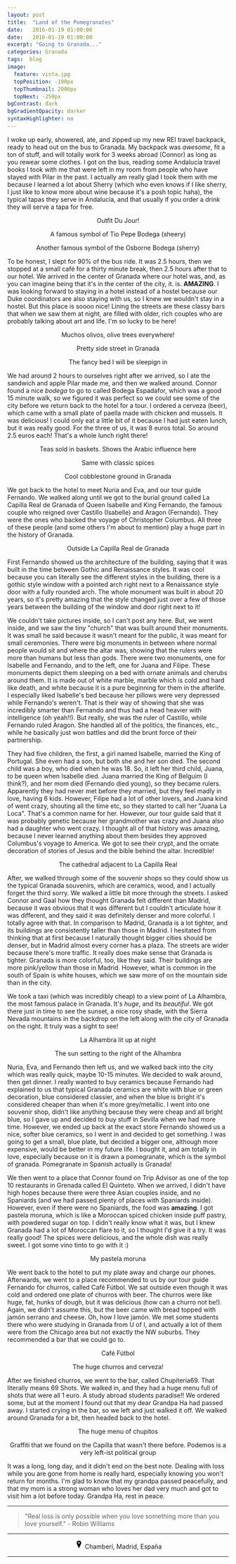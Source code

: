 ```yaml
---
layout: post
title:  "Land of the Pomegranates"
date:   2016-01-19 01:00:00
date:   2016-01-19 01:00:00
excerpt: "Going to Granada..."
categories: Granada
tags:  blog
image:
  feature: vista.jpg
  topPosition: -100px
  topThumbnail: 2000px
  topNext: -250px
bgContrast: dark
bgGradientOpacity: darker
syntaxHighlighter: no
---
```


I woke up early, showered, ate, and zipped up my new REI travel backpack, ready to head out on the bus to Granada. My backpack was *awesome*, fit a ton of stuff, and will totally work for 3 weeks abroad (Connor) as long as you rewear some clothes. I got on the bus, reading some Andalucía travel books I took with me that were left in my room from people who have stayed with Pilar in the past. I actually am really glad I took them with me because I learned a lot about Sherry (which who even knows if I like sherry, I just like to know more about wine because it's a posh topic haha), the typical tapas they serve in Andalucía, and that usually if you order a drink they will serve a tapa for free.

<div class="img img--fullContainer img--14xLeading" style="background-image: url({{ site.baseurl_posts_img }}spain/homeofthepomegranates/outfit.jpg);"></div>
<center><p style="font-size: 14px;">Outfit Du Jour!</p></center>

<div class="img img--fullContainer img--14xLeading" style="background-image: url({{ site.baseurl_posts_img }}spain/homeofthepomegranates/pepe.jpg);"></div>
<center><p style="font-size: 14px;">A famous symbol of Tio Pepe Bodega (sheery)</p></center>

<div class="img img--fullContainer img--14xLeading" style="background-image: url({{ site.baseurl_posts_img }}spain/homeofthepomegranates/toro.jpg);"></div>
<center><p style="font-size: 14px;">Another famous symbol of the Osborne Bodega (sherry)</p></center>

To be honest, I slept for 90% of the bus ride. It was 2.5 hours, then we stopped at a small café for a thirty minute break, then 2.5 hours after that to our hotel. We arrived in the center of Granada where our hotel was, and, as you can imagine being that it's in the center of the city, it. is. **AMAZING**. I was looking forward to staying in a hotel instead of a hostel because our Duke coordinators are also staying with us, so I knew we wouldn't stay in a hostel. But this place is soooo nice! Lining the streets are these classy bars that when we saw them at night, are filled with older, rich couples who are probably talking about art and life. I'm so lucky to be here!

<div class="img img--fullContainer img--14xLeading" style="background-image: url({{ site.baseurl_posts_img }}spain/homeofthepomegranates/olivos.jpg);"></div>
<center><p style="font-size: 14px;">Muchos olivos, olive trees everywhere!</p></center>

<div class="img img--fullContainer img--14xLeading" style="background-image: url({{ site.baseurl_posts_img }}spain/homeofthepomegranates/paseo.jpg);"></div>
<center><p style="font-size: 14px;">Pretty side street in Granada</p></center>

<div class="img img--fullContainer img--14xLeading" style="background-image: url({{ site.baseurl_posts_img }}spain/homeofthepomegranates/bed.jpg);"></div>
<center><p style="font-size: 14px;">The fancy bed I will be sleepign in</p></center>

We had around 2 hours to ourselves right after we arrived, so I ate the sandwich and apple Pilar made me, and then we walked around. Connor found a nice *bodega* to go to called Bodega Espadafor, which was a good 15 minute walk, so we figured it was perfect so we could see some of the city before we return back to the hotel for a tour. I ordered a cerveza (beer), which came with a small plate of paella made with chicken and mussels. It was delicious! I could only eat a little bit of it because I had just eaten lunch, but it was really good. For the three of us, it was 8 euros total. So around 2.5 euros each! That's a whole lunch right there!

<div class="img img--fullContainer img--14xLeading" style="background-image: url({{ site.baseurl_posts_img }}spain/homeofthepomegranates/teas.jpg);"></div>
<center><p style="font-size: 14px;">Teas sold in baskets. Shows the Arabic influence here</p></center>

<div class="img img--fullContainer img--14xLeading" style="background-image: url({{ site.baseurl_posts_img }}spain/homeofthepomegranates/spices.jpg);"></div>
<center><p style="font-size: 14px;">Same with classic spices</p></center>

<div class="img img--fullContainer img--14xLeading" style="background-image: url({{ site.baseurl_posts_img }}spain/homeofthepomegranates/ground.jpg);"></div>
<center><p style="font-size: 14px;">Cool cobblestone ground in Granada</p></center>

We got back to the hotel to meet Nuria and Eva, and our tour guide Fernando. We walked along until we got to the burial ground called La Capilla Real de Granada of Queen Isabelle and King Fernando, the famous couple who reigned over Castillo (Isabelle) and Aragon (Fernando). They were the ones who backed the voyage of Christopher Columbus. All three of these people (and some others I'm about to mention) play a huge part in the history of Granada.

<div class="img img--fullContainer img--14xLeading" style="background-image: url({{ site.baseurl_posts_img }}spain/homeofthepomegranates/memorial.jpg);"></div>
<center><p style="font-size: 14px;">Outside La Capilla Real de Granada</p></center>

First Fernando showed us the architecture of the building, saying that it was built in the time between Gothic and Renaissance styles. It was cool because you can literally see the different styles in the building, there is a gothic style window with a pointed arch right next to a Renaissance style door with a fully rounded arch. The whole monument was built in about 20 years, so it's pretty amazing that the style changed just over a few of those years between the building of the window and door right next to it!

We couldn't take pictures inside, so I can't post any here. But, we went inside, and we saw the tiny "church" that was built around their monuments. It was small he said because it wasn't meant for the public, it was meant for small ceremonies. There were big monuments in between where normal people would sit and where the altar was, showing that the rulers were more than humans but less than gods. There were two monuments, one for Isabelle and Fernando, and to the left, one for Juana and Filipe. These monuments depict them sleeping on a bed with ornate animals and cherubs around them. It is made out of white marble, marble which is cold and hard like death, and white because it is a pure beginning for them in the afterlife. I especially liked Isabelle's bed because her pillows were very depressed while Fernando's weren't. That is their way of showing that she was incredibly smarter than Fernando and thus had a head heavier with intelligence (oh yeah!!). But really, she was the ruler of Castillo, while Fernando ruled Aragon. She handled all of the politics, the finances, etc., while he basically just won battles and did the brunt force of their partnership.

They had five children, the first, a girl named Isabelle, married the King of Portugal. She even had a son, but both she and her son died. The second child was a boy, who died when he was 18. So, it left her third child, Juana, to be queen when Isabelle died. Juana married the King of Belguim (I think?), and her mom died (Fernando died young), so they became rulers. Apparently they had never met before they married, but they feel madly in love, having 6 kids. However, Filipe had a lot of other lovers, and Juana kind of went crazy, shouting all the time etc, so they started to call her "Juana La Loca". That's a common name for her. However, our tour guide said that it was probably genetic because her grandmother was crazy and Juana also had a daughter who went crazy. I thought all of that history was amazing, because I never learned anything about them besides they approved Columbus's voyage to America. We got to see their crypt, and the ornate decoration of stories of Jesus and the bible behind the altar. Incredible!

<div class="img img--fullContainer img--14xLeading" style="background-image: url({{ site.baseurl_posts_img }}spain/homeofthepomegranates/catedral.jpg);"></div>
<center><p style="font-size: 14px;">The cathedral adjacent to La Capilla Real</p></center>

After, we walked through some of the souvenir shops so they could show us the typical Granada souvenirs, which are ceramics, wood, and I actually forget the third sorry. We walked a little bit more through the streets. I asked Connor and Gaal how they thought Granada felt different than Madrid, because it was obvious that it was different but I couldn't articulate how it was different, and they said it was definitely denser and more colorful. I totally agree with that. In comparison to Madrid, Granada is a lot tighter, and its buildings are consistently taller than those in Madrid. I hesitated from thinking that at first because I naturally thought bigger cities should be denser, but in Madrid almost every corner has a plaza. The streets are wider because there's more traffic. It really does make sense that Granada is tighter. Granada is more colorful, too, like they said. Their buildings are more pink/yellow than those in Madrid. However, what is common in the south of Spain is white houses, which we saw more of on the mountain side than in the city.

We took a taxi (which was incredibly cheap) to a view point of La Alhambra, the most famous palace in Granada. It's *huge*, and its *beautiful*. We got there just in time to see the sunset, a nice rosy shade, with the Sierra Nevada mountains in the backdrop on the left along with the city of Granada on the right. It truly was a sight to see!

<div class="img img--fullContainer img--14xLeading" style="background-image: url({{ site.baseurl_posts_img }}spain/homeofthepomegranates/alhambra.jpg);"></div>
<center><p style="font-size: 14px;">La Alhambra lit up at night</p></center>

<div class="img img--fullContainer img--14xLeading" style="background-image: url({{ site.baseurl_posts_img }}spain/homeofthepomegranates/sunset.jpg);"></div>
<center><p style="font-size: 14px;">The sun setting to the right of the Alhambra</p></center>

Nuria, Eva, and Fernando then left us, and we walked back into the city which was really quick, maybe 10-15 minutes. We decided to walk around, then get dinner. I really wanted to buy ceramics because Fernando had explained to us that typical Granada ceramics are white with blue or green decoration, blue considered classier, and when the blue is bright it's considered cheaper than when it's more grey/metallic. I went into one souvenir shop, didn't like anything because they were cheap and all bright blue, so I gave up and decided to buy stuff in Sevilla when we had more time. However, we ended up back at the exact store Fernando showed us a nice, softer blue ceramics, so I went in and decided to get something. I was going to get a small, blue plate, but decided a bigger one, although more expensive, would be better in my future life. I bought it, and am totally in love, especially because on it is drawn a pomegranate, which is the symbol of granada. Pomegranate in Spanish actually is Granada!

We then went to a place that Connor found on Trip Advisor as one of the top 10 restaurants in Grenada called El Quinteto. When we arrived, I didn't have high hopes because there were three Asian couples inside, and no Spaniards (and we had passed plenty of places with Spaniards inside). However, even if there were no Spaniards, the food was **amazing**. I got pastela moruna, which is like a Moroccan spiced chicken inside puff pastry, with powdered sugar on top. I didn't really know what it was, but I knew Granada had a lot of Moroccan flare to it, so I thought I'd give it a try. It was really good! The spices were delicious, and the whole dish was really sweet. I got some vino tinto to go with it :)

<div class="img img--fullContainer img--14xLeading" style="background-image: url({{ site.baseurl_posts_img }}spain/homeofthepomegranates/morocco.jpg);"></div>
<center><p style="font-size: 14px;">My pastela moruna</p></center>

We went back to the hotel to put my plate away and charge our phones. Afterwards, we went to a place recommended to us by our tour guide Fernando for churros, called Café Fútbol. We sat outside even though it was cold and ordered one plate of churros with beer. The churros were like huge, fat, hunks of dough, but it was delicious (how can a churro not be!). Again, we didn't assume this, but the beer came with bread topped with jamón serrano and cheese. Oh, how I love jamón. We met some students there who were studying in Granada from U of I, and actually a lot of them were from the Chicago area but not exactly the NW suburbs. They recommended a bar that we could go to.

<div class="img img--fullContainer img--14xLeading" style="background-image: url({{ site.baseurl_posts_img }}spain/homeofthepomegranates/futbol.jpg);"></div>
<center><p style="font-size: 14px;">Café Fútbol</p></center>

<div class="img img--fullContainer img--14xLeading" style="background-image: url({{ site.baseurl_posts_img }}spain/homeofthepomegranates/churros.jpg);"></div>
<center><p style="font-size: 14px;">The huge churros and cerveza!</p></center>

After we finished churros, we went to the bar, called Chupiteria69. That literally means 69 Shots. We walked in, and they had a huge menu full of shots that were all 1 euro. A study abroad students paradise!! We ordered some, but at the moment I found out that my dear Grandpa Ha had passed away. I started crying in the bar, so we left and just walked it off. We walked around Granada for a bit, then headed back to the hotel.

<div class="img img--fullContainer img--14xLeading" style="background-image: url({{ site.baseurl_posts_img }}spain/homeofthepomegranates/chupitos.jpg);"></div>
<center><p style="font-size: 14px;">The huge menu of chupitos</p></center>

<div class="img img--fullContainer img--14xLeading" style="background-image: url({{ site.baseurl_posts_img }}spain/homeofthepomegranates/graffiti.jpg);"></div>
<center><p style="font-size: 14px;">Graffiti that we found on the Capilla that wasn't there before. Podemos is a very left-ist political group</p></center>

It was a long, long day, and it didn't end on the best note. Dealing with loss while you are gone from home is really hard, especially knowing you won't return for months. I'm glad to know that my grandpa passed peacefully, and that my mom is a strong woman who loves her dad very much and got to visit him a lot before today. Grandpa Ha, rest in peace.

<hr></hr>

<blockquote class="largeQuote">"Real loss is only possible when you love something more than you love yourself." - Robin Williams</blockquote>

<hr></hr>

<center><img src="/assets/images/location.png" height=20px width=20px/> Chamberí, Madrid, España</center>

<hr></hr>
